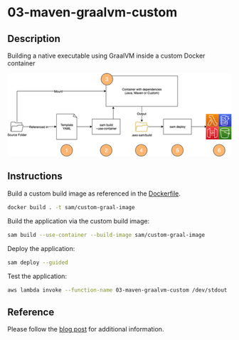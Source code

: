 # 03-maven-graalvm-custom

## Description

Building a native executable using GraalVM inside a custom Docker container

![Overview](../resources/sam_container.png)

## Instructions

Build a custom build image as referenced in the [Dockerfile](Dockerfile).

```bash
docker build . -t sam/custom-graal-image
```

Build the application via the custom build image:

```bash
sam build --use-container --build-image sam/custom-graal-image
```

Deploy the application:

```bash
sam deploy --guided
```

Test the application:

```bash
aws lambda invoke --function-name 03-maven-graalvm-custom /dev/stdout | cat
```

## Reference

Please follow the [blog post](https://aws.amazon.com/blogs/compute/building-serverless-java-applications-with-the-aws-sam-cli/) for additional information.